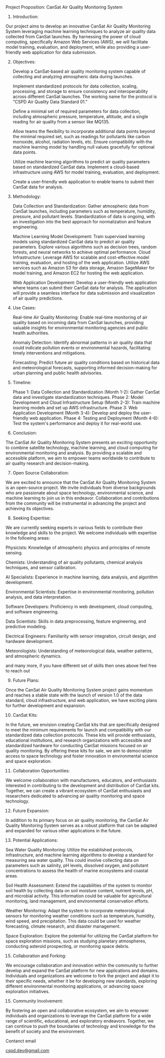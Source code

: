 Project Proposition: CanSat Air Quality Monitoring System

1. Introduction:

Our project aims to develop an innovative CanSat Air Quality Monitoring System leveraging machine learning techniques to analyze air quality data collected from CanSat launches. By harnessing the power of cloud computing, specifically Amazon Web Services (AWS), we will facilitate model training, evaluation, and deployment, while also providing a user-friendly web application for data submission.

2. Objectives:

    Develop a CanSat-based air quality monitoring system capable of collecting and analyzing atmospheric data during launches.
   
    Implement standardized protocols for data collection, scaling, processing, and storage to ensure consistency and interoperability across different CanSat launches. The working name for the protocol is "CSPD Air Quality Data Standard 01."
   
    Define a minimal set of required parameters for data collection, including atmospheric pressure, temperature, altitude, and a single reading for air quality from a sensor like MQ135.
   
    Allow teams the flexibility to incorporate additional data points beyond the minimal required set, such as readings for pollutants like carbon monoxide, alcohol, radiation levels, etc.
    Ensure compatibility with the machine learning model by handling null values gracefully for optional data points.
   
    Utilize machine learning algorithms to predict air quality parameters based on standardized CanSat data.
    Implement a cloud-based infrastructure using AWS for model training, evaluation, and deployment.
   
    Create a user-friendly web application to enable teams to submit their CanSat data for analysis.

4. Methodology:

    Data Collection and Standardization: Gather atmospheric data from CanSat launches, including parameters such as temperature, humidity, pressure, and pollutant levels. Standardization of data is ongoing, with an investigation into the best approach for 
    normalization and feature engineering.
   
    Machine Learning Model Development: Train supervised learning models using standardized CanSat data to predict air quality parameters. Explore various algorithms such as decision trees, random forests, and neural networks to achieve optimal performance.
    Cloud Infrastructure: Leverage AWS for scalable and cost-effective model training, evaluation, and hosting of the web application. Utilize AWS services such as Amazon S3 for data storage, Amazon SageMaker for model training, and Amazon EC2 for hosting the 
   web application.
   
    Web Application Development: Develop a user-friendly web application where teams can submit their CanSat data for analysis. The application will provide a seamless interface for data submission and visualization of air quality predictions.

6. Use Cases:

    Real-time Air Quality Monitoring: Enable real-time monitoring of air quality based on incoming data from CanSat launches, providing valuable insights for environmental monitoring agencies and public health authorities.
   
    Anomaly Detection: Identify abnormal patterns in air quality data that could indicate pollution events or environmental hazards, facilitating timely interventions and mitigations.
   
    Forecasting: Predict future air quality conditions based on historical data and meteorological forecasts, supporting informed decision-making for urban planning and public health advisories.

8. Timeline:

    Phase 1: Data Collection and Standardization (Month 1-2): Gather CanSat data and investigate standardization techniques.
    Phase 2: Model Development and Cloud Infrastructure Setup (Month 2-3): Train machine learning models and set up AWS infrastructure.
    Phase 3: Web Application Development (Month 3-4): Develop and deploy the user-friendly web application.
    Phase 4: Testing and Deployment (Month 4-6): Test the system's performance and deploy it for real-world use.

9. Conclusion:

The CanSat Air Quality Monitoring System presents an exciting opportunity to combine satellite technology, machine learning, and cloud computing for environmental monitoring and analysis. By providing a scalable and accessible platform, we aim to empower teams worldwide to contribute to air quality research and decision-making.

7. Open Source Collaboration:

We are excited to announce that the CanSat Air Quality Monitoring System is an open-source project. We invite individuals from diverse backgrounds who are passionate about space technology, environmental science, and machine learning to join us in this endeavor. Collaboration and contributions from the community will be instrumental in advancing the project and achieving its objectives.

8. Seeking Expertise:

We are currently seeking experts in various fields to contribute their knowledge and skills to the project. We welcome individuals with expertise in the following areas:

Physicists: Knowledge of atmospheric physics and principles of remote sensing.
    
Chemists: Understanding of air quality pollutants, chemical analysis techniques, and sensor calibration.
    
AI Specialists: Experience in machine learning, data analysis, and algorithm development.
    
Environmental Scientists: Expertise in environmental monitoring, pollution analysis, and data interpretation.
    
Software Developers: Proficiency in web development, cloud computing, and software engineering.
    
Data Scientists: Skills in data preprocessing, feature engineering, and predictive modeling.
    
Electrical Engineers: Familiarity with sensor integration, circuit design, and hardware development.
    
Meteorologists: Understanding of meteorological data, weather patterns, and atmospheric dynamics.

and many more, if you have different set of skills then ones above feel free to reach out


9. Future Plans:

Once the CanSat Air Quality Monitoring System project gains momentum and reaches a stable state with the launch of version 1.0 of the data standard, cloud infrastructure, and web application, we have exciting plans for further development and expansion.

10. CanSat Kits:

In the future, we envision creating CanSat kits that are specifically designed to meet the minimum requirements for launch and compatibility with our standardized data collection protocols. These kits will provide enthusiasts, educational institutions, and research organizations with accessible and standardized hardware for conducting CanSat missions focused on air quality monitoring. By offering these kits for sale, we aim to democratize access to space technology and foster innovation in environmental science and space exploration.

11. Collaboration Opportunities:

We welcome collaboration with manufacturers, educators, and enthusiasts interested in contributing to the development and distribution of CanSat kits. Together, we can create a vibrant ecosystem of CanSat enthusiasts and researchers dedicated to advancing air quality monitoring and space technology.

12. Future Expansion:

In addition to its primary focus on air quality monitoring, the CanSat Air Quality Monitoring System serves as a robust platform that can be adapted and expanded for various other applications in the future.

13. Potential Applications:

Sea Water Quality Monitoring: Utilize the established protocols, infrastructure, and machine learning algorithms to develop a standard for measuring sea water quality. This could involve collecting data on parameters such as salinity, pH levels, dissolved oxygen, and pollutant concentrations to assess the health of marine ecosystems and coastal areas.
    
Soil Health Assessment: Extend the capabilities of the system to monitor soil health by collecting data on soil moisture content, nutrient levels, pH, and microbial activity. This information could be valuable for agricultural monitoring, land management, and environmental conservation efforts.
    
Weather Monitoring: Adapt the system to incorporate meteorological sensors for monitoring weather conditions such as temperature, humidity, wind speed, and precipitation. This data could be used for weather forecasting, climate research, and disaster management.
    
Space Exploration: Explore the potential for utilizing the CanSat platform for space exploration missions, such as studying planetary atmospheres, conducting asteroid prospecting, or monitoring space debris.

15. Collaboration and Forking:

We encourage collaboration and innovation within the community to further develop and expand the CanSat platform for new applications and domains. Individuals and organizations are welcome to fork the project and adapt it to their specific needs, whether it be for developing new standards, exploring different environmental monitoring applications, or advancing space exploration initiatives.

15. Community Involvement:

By fostering an open and collaborative ecosystem, we aim to empower individuals and organizations to leverage the CanSat platform for a wide range of scientific, educational, and exploratory endeavors. Together, we can continue to push the boundaries of technology and knowledge for the benefit of society and the environment.

Contanct email

cspd.dev@gmail.com
